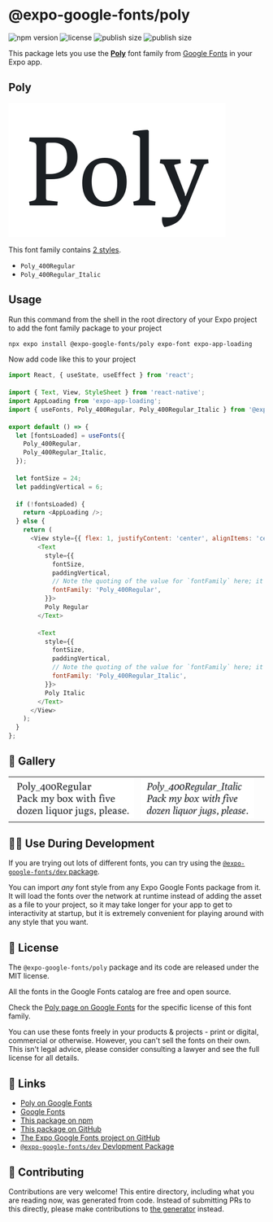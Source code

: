 # @expo-google-fonts/poly

![npm version](https://flat.badgen.net/npm/v/@expo-google-fonts/poly)
![license](https://flat.badgen.net/github/license/expo/google-fonts)
![publish size](https://flat.badgen.net/packagephobia/install/@expo-google-fonts/poly)
![publish size](https://flat.badgen.net/packagephobia/publish/@expo-google-fonts/poly)

This package lets you use the [**Poly**](https://fonts.google.com/specimen/Poly) font family from [Google Fonts](https://fonts.google.com/) in your Expo app.

## Poly

![Poly](./font-family.png)

This font family contains [2 styles](#-gallery).

- `Poly_400Regular`
- `Poly_400Regular_Italic`

## Usage

Run this command from the shell in the root directory of your Expo project to add the font family package to your project
```sh
npx expo install @expo-google-fonts/poly expo-font expo-app-loading
```

Now add code like this to your project
```js
import React, { useState, useEffect } from 'react';

import { Text, View, StyleSheet } from 'react-native';
import AppLoading from 'expo-app-loading';
import { useFonts, Poly_400Regular, Poly_400Regular_Italic } from '@expo-google-fonts/poly';

export default () => {
  let [fontsLoaded] = useFonts({
    Poly_400Regular,
    Poly_400Regular_Italic,
  });

  let fontSize = 24;
  let paddingVertical = 6;

  if (!fontsLoaded) {
    return <AppLoading />;
  } else {
    return (
      <View style={{ flex: 1, justifyContent: 'center', alignItems: 'center' }}>
        <Text
          style={{
            fontSize,
            paddingVertical,
            // Note the quoting of the value for `fontFamily` here; it expects a string!
            fontFamily: 'Poly_400Regular',
          }}>
          Poly Regular
        </Text>

        <Text
          style={{
            fontSize,
            paddingVertical,
            // Note the quoting of the value for `fontFamily` here; it expects a string!
            fontFamily: 'Poly_400Regular_Italic',
          }}>
          Poly Italic
        </Text>
      </View>
    );
  }
};

```

## 🔡 Gallery


||||
|-|-|-|
|![Poly_400Regular](./Poly_400Regular.ttf.png)|![Poly_400Regular_Italic](./Poly_400Regular_Italic.ttf.png)|||


## 👩‍💻 Use During Development

If you are trying out lots of different fonts, you can try using the [`@expo-google-fonts/dev` package](https://github.com/expo/google-fonts/tree/master/font-packages/dev#readme).

You can import *any* font style from any Expo Google Fonts package from it. It will load the fonts
over the network at runtime instead of adding the asset as a file to your project, so it may take longer
for your app to get to interactivity at startup, but it is extremely convenient
for playing around with any style that you want.

## 📖 License

The `@expo-google-fonts/poly` package and its code are released under the MIT license.

All the fonts in the Google Fonts catalog are free and open source.

Check the [Poly page on Google Fonts](https://fonts.google.com/specimen/Poly) for the specific license of this font family.

You can use these fonts freely in your products & projects - print or digital, commercial or otherwise. However, you can't sell the fonts on their own. This isn't legal advice, please consider consulting a lawyer and see the full license for all details.

## 🔗 Links

- [Poly on Google Fonts](https://fonts.google.com/specimen/Poly)
- [Google Fonts](https://fonts.google.com/)
- [This package on npm](https://www.npmjs.com/package/@expo-google-fonts/poly)
- [This package on GitHub](https://github.com/expo/google-fonts/tree/master/font-packages/poly)
- [The Expo Google Fonts project on GitHub](https://github.com/expo/google-fonts)
- [`@expo-google-fonts/dev` Devlopment Package](https://github.com/expo/google-fonts/tree/master/font-packages/dev)

## 🤝 Contributing

Contributions are very welcome! This entire directory, including what you are reading now, was generated from code. Instead of submitting PRs to this directly, please make contributions to [the generator](https://github.com/expo/google-fonts/tree/master/packages/generator) instead.
